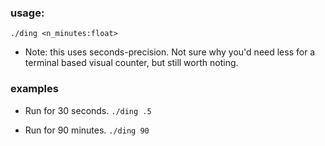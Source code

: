 ### usage: 
`./ding <n_minutes:float>`

- Note: this uses seconds-precision. Not sure why you'd need less for a terminal based visual counter, but still worth noting.

### examples 
- Run for 30 seconds.
`./ding .5`

- Run for 90 minutes.
`./ding 90`
